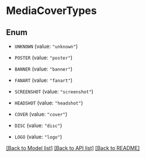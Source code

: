 # MediaCoverTypes

## Enum


* `UNKNOWN` (value: `"unknown"`)

* `POSTER` (value: `"poster"`)

* `BANNER` (value: `"banner"`)

* `FANART` (value: `"fanart"`)

* `SCREENSHOT` (value: `"screenshot"`)

* `HEADSHOT` (value: `"headshot"`)

* `COVER` (value: `"cover"`)

* `DISC` (value: `"disc"`)

* `LOGO` (value: `"logo"`)


[[Back to Model list]](../README.md#documentation-for-models) [[Back to API list]](../README.md#documentation-for-api-endpoints) [[Back to README]](../README.md)


